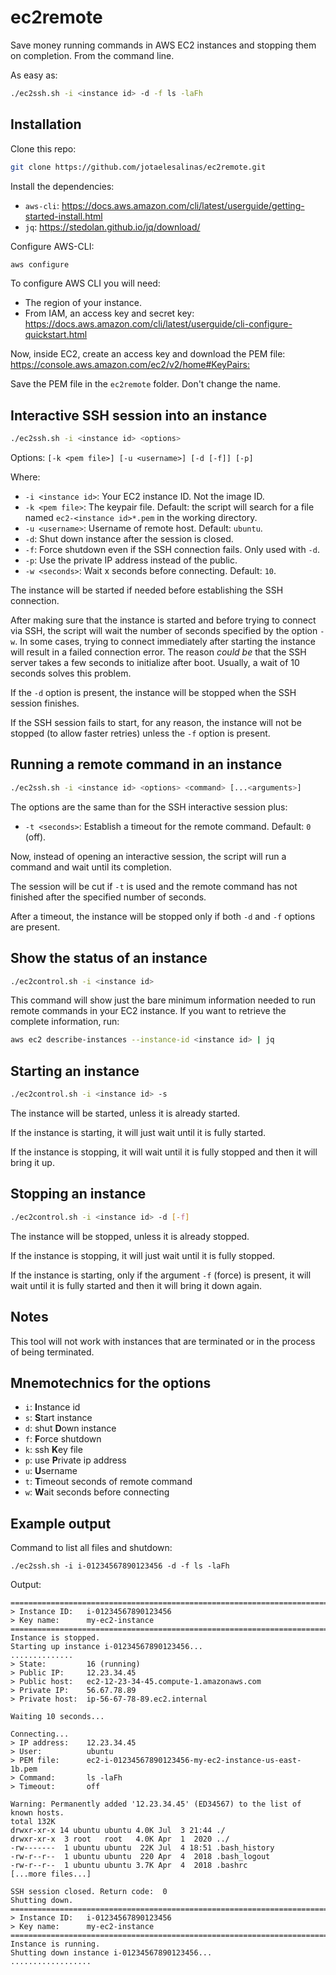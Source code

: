 # ec2remote

Save money running commands in AWS EC2 instances and stopping them on completion. From the command line.

As easy as:

```bash
./ec2ssh.sh -i <instance id> -d -f ls -laFh
```

## Installation

Clone this repo:

```bash
git clone https://github.com/jotaelesalinas/ec2remote.git
```

Install the dependencies:

- `aws-cli`: <https://docs.aws.amazon.com/cli/latest/userguide/getting-started-install.html>
- `jq`: <https://stedolan.github.io/jq/download/>

Configure AWS-CLI:

```bash
aws configure
```

To configure AWS CLI you will need:

- The region of your instance.
- From IAM, an access key and secret key: <https://docs.aws.amazon.com/cli/latest/userguide/cli-configure-quickstart.html>

Now, inside EC2, create an access key and download the PEM file: <https://console.aws.amazon.com/ec2/v2/home#KeyPairs:>

Save the PEM file in the `ec2remote` folder. Don't change the name.

## Interactive SSH session into an instance

```bash
./ec2ssh.sh -i <instance id> <options>
```

Options: `[-k <pem file>] [-u <username>] [-d [-f]] [-p]`

Where:

- `-i <instance id>`: Your EC2 instance ID. Not the image ID.
- `-k <pem file>`: The keypair file. Default: the script will search for a file named `ec2-<instance id>*.pem` in the working directory.
- `-u <username>`: Username of remote host. Default: `ubuntu`.
- `-d`: Shut down instance after the session is closed.
- `-f`: Force shutdown even if the SSH connection fails. Only used with `-d`.
- `-p`: Use the private IP address instead of the public.
- `-w <seconds>`: Wait x seconds before connecting. Default: `10`.

The instance will be started if needed before establishing the SSH connection.

After making sure that the instance is started and before trying to connect via SSH, the script will wait the number of seconds specified by the option `-w`. In some cases, trying to connect immediately after starting the instance will result in a failed connection error. The reason _could be_ that the SSH server takes a few seconds to initialize after boot. Usually, a wait of 10 seconds solves this problem.

If the `-d` option is present, the instance will be stopped when the SSH session finishes.

If the SSH session fails to start, for any reason, the instance will not be stopped (to allow faster retries) unless the `-f` option is present.

## Running a remote command in an instance

```bash
./ec2ssh.sh -i <instance id> <options> <command> [...<arguments>]
```

The options are the same than for the SSH interactive session plus:

- `-t <seconds>`: Establish a timeout for the remote command. Default: `0` (off).

Now, instead of opening an interactive session, the script will run a command and wait until its completion.

The session will be cut if `-t` is used and the remote command has not finished after the specified number of seconds.

After a timeout, the instance will be stopped only if both `-d` and `-f` options are present.

## Show the status of an instance

```bash
./ec2control.sh -i <instance id>
```

This command will show just the bare minimum information needed to run remote commands in your EC2 instance. If you want to retrieve the complete information, run:

```bash
aws ec2 describe-instances --instance-id <instance id> | jq
```

## Starting an instance

```bash
./ec2control.sh -i <instance id> -s
```

The instance will be started, unless it is already started.

If the instance is starting, it will just wait until it is fully started.

If the instance is stopping, it will wait until it is fully stopped and
then it will bring it up.

## Stopping an instance

```bash
./ec2control.sh -i <instance id> -d [-f]
```

The instance will be stopped, unless it is already stopped.

If the instance is stopping, it will just wait until it is fully stopped.

If the instance is starting, only if the argument `-f` (force) is present, it will wait until it is fully started and then it will bring it down again.

## Notes

This tool will not work with instances that are terminated or in the process of being terminated.

## Mnemotechnics for the options

- `i`: **I**nstance id
- `s`: **S**tart instance
- `d`: shut **D**own instance
- `f`: **F**orce shutdown
- `k`: ssh **K**ey file
- `p`: use **P**rivate ip address
- `u`: **U**sername
- `t`: **T**imeout seconds of remote command
- `w`: **W**ait seconds before connecting

## Example output

Command to list all files and shutdown:

```
./ec2ssh.sh -i i-01234567890123456 -d -f ls -laFh
```

Output:

```
===========================================================================
> Instance ID:   i-01234567890123456
> Key name:      my-ec2-instance
===========================================================================
Instance is stopped.
Starting up instance i-01234567890123456...
..............
> State:         16 (running)
> Public IP:     12.23.34.45
> Public host:   ec2-12-23-34-45.compute-1.amazonaws.com
> Private IP:    56.67.78.89
> Private host:  ip-56-67-78-89.ec2.internal

Waiting 10 seconds...

Connecting...
> IP address:    12.23.34.45
> User:          ubuntu
> PEM file:      ec2-i-01234567890123456-my-ec2-instance-us-east-1b.pem
> Command:       ls -laFh
> Timeout:       off

Warning: Permanently added '12.23.34.45' (ED34567) to the list of known hosts.
total 132K
drwxr-xr-x 14 ubuntu ubuntu 4.0K Jul  3 21:44 ./
drwxr-xr-x  3 root   root   4.0K Apr  1  2020 ../
-rw-------  1 ubuntu ubuntu  22K Jul  4 18:51 .bash_history
-rw-r--r--  1 ubuntu ubuntu  220 Apr  4  2018 .bash_logout
-rw-r--r--  1 ubuntu ubuntu 3.7K Apr  4  2018 .bashrc
[...more files...]

SSH session closed. Return code:  0
Shutting down.
===========================================================================
> Instance ID:   i-01234567890123456
> Key name:      my-ec2-instance
===========================================================================
Instance is running.
Shutting down instance i-01234567890123456...
..................
```

